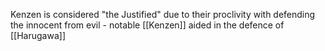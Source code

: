 Kenzen is considered "the Justified" due to their proclivity with defending the innocent from evil - notable [[Kenzen]] aided in the defence of [[Harugawa]]